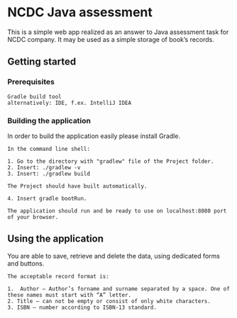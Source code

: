 # NCDC Java assessment

This is a simple web app realized as an answer to Java assessment task for NCDC company.
It may be used as a simple storage of book’s records.

## Getting started

### Prerequisites

```
Gradle build tool
alternatively: IDE, f.ex. IntelliJ IDEA
```

### Building the application

In order to build the application easily please install Gradle.

```
In the command line shell:

1. Go to the directory with "gradlew" file of the Project folder.
2. Insert: ./gradlew -v
3. Insert: ./gradlew build

The Project should have built automatically.

4. Insert gradle bootRun. 

The application should run and be ready to use on localhost:8080 port of your browser.
```

## Using the application

You are able to save, retrieve and delete the data, using dedicated forms and buttons.

```
The acceptable record format is:

1.  Author – Author’s forname and surname separated by a space. One of these names must start with “A” letter.
2. Title – can not be empty or consist of only white characters.
3. ISBN – number according to ISBN-13 standard.
```
